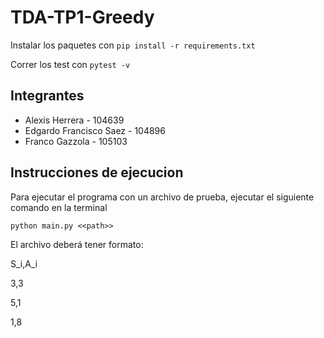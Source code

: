 # TDA-TP1-Greedy

Instalar los paquetes con ```pip install -r requirements.txt``` 

Correr los test con ```pytest -v``` 

## Integrantes

* Alexis Herrera - 104639
* Edgardo Francisco Saez - 104896
* Franco Gazzola - 105103

## Instrucciones de ejecucion
Para ejecutar el programa con un archivo de prueba, ejecutar el siguiente comando en la terminal

```python main.py <<path>>``` 

El archivo deberá tener formato:

S_i,A_i

3,3

5,1

1,8
